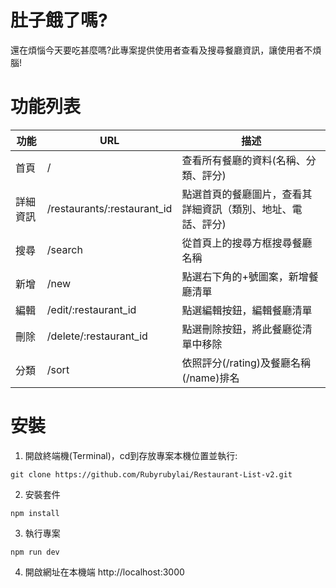 # 肚子餓了嗎?
還在煩惱今天要吃甚麼嗎?此專案提供使用者查看及搜尋餐廳資訊，讓使用者不煩腦!

# 功能列表
|功能|URL|描述|
|----|---|----|
|首頁|/|查看所有餐廳的資料(名稱、分類、評分)|
|詳細資訊|/restaurants/:restaurant_id|點選首頁的餐廳圖片，查看其詳細資訊（類別、地址、電話、評分)|
|搜尋|/search|從首頁上的搜尋方框搜尋餐廳名稱|
|新增|/new|點選右下角的+號圖案，新增餐廳清單|
|編輯|/edit/:restaurant_id|點選編輯按鈕，編輯餐廳清單|
|刪除|/delete/:restaurant_id|點選刪除按鈕，將此餐廳從清單中移除|
|分類|/sort|依照評分(/rating)及餐廳名稱(/name)排名|

# 安裝
1. 開啟終端機(Terminal)，cd到存放專案本機位置並執行:
```
git clone https://github.com/Rubyrubylai/Restaurant-List-v2.git
```
2. 安裝套件
```
npm install
```

3. 執行專案
```
npm run dev
```

4. 開啟網址在本機端 http://localhost:3000